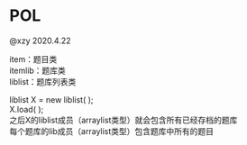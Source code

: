 # POL

@xzy 2020.4.22

item：题目类  
itemlib：题库类   
liblist：题库列表类  

liblist X = new liblist( );  
X.load( );  
之后X的liblist成员（arraylist类型）就会包含所有已经存档的题库  
每个题库的lib成员（arraylist类型）包含题库中所有的题目  



